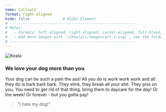```yaml
---
name: Callout2
format: right-aligned
hide: false               # Hides Element
# ---------------------------------------------------------
# Notes:
#   - Formats: left-aligned, right-aligned, center-aligned, full-bleed, big-numbers
#   - Add more images with `![Koala](/images/art-1.svg)`, see the folder: static/images
# ---------------------------------------------------------
---
```


<section>

![Koala](/images/coop-1.png)

</section>

<section>

### We love your dog more than you 

Your dog can be such a pain the ass! All you do is work work work and all they do is bark bark bark. They stink, they break all your shit. They piss on you. You need to get rid of that thing, bring them to daycare for the day! Or the week! Or forever - but you gotta pay!

> "I hate my dog!"

</section>
